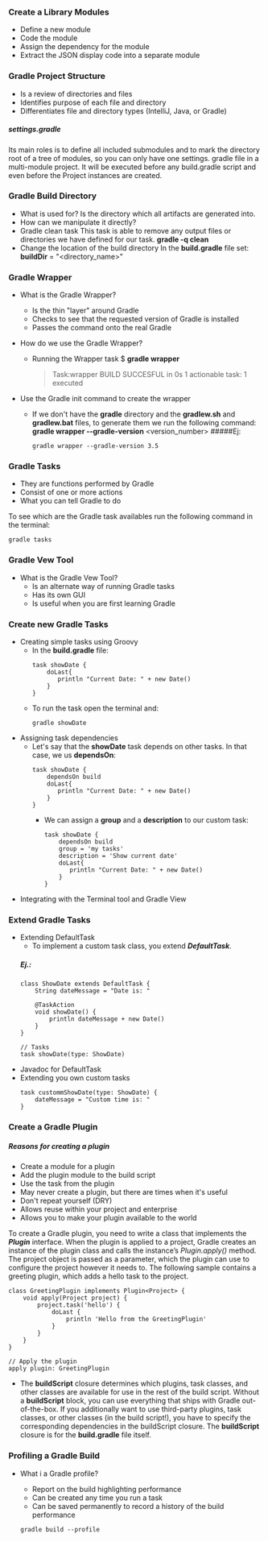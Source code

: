 ### Create a Library Modules
* Define a new module
* Code the module
* Assign the dependency for the module
* Extract the JSON display code into a separate module

### Gradle Project Structure
* Is a review of directories and files
* Identifies purpose of each file and directory
* Differentiates file and directory types (IntelliJ, Java, or Gradle)

##### settings.gradle
Its main roles is to define all included submodules and to mark the directory root of a tree of modules, so you can only have one settings. gradle file in a multi-module project.
It will be executed before any build.gradle script and even before the Project instances are created.

### Gradle Build Directory
* What is used for?
  Is the directory which all artifacts are generated into.
* How can we manipulate it directly?
* Gradle clean task
  This task is able to remove any output files or directories we have defined for our task.
  **gradle -q clean**
* Change the location of the build directory
  In the **build.gradle** file set:
  **buildDir** = "<directory_name>"
  
### Gradle Wrapper
* What is the Gradle Wrapper?
  * Is the thin "layer" around Gradle
  * Checks to see that the requested version of Gradle is installed
  * Passes the command onto the real Gradle
* How do we use the Gradle Wrapper?
  * Running the Wrapper task
    $ **gradle wrapper**
    > Task:wrapper
    BUILD SUCCESFUL in 0s
    1 actionable task: 1 executed  
 
* Use the Gradle init command to create the wrapper
  * If we don't have the **gradle** directory and the **gradlew.sh** and **gradlew.bat** files, to generate them we run the following command:
    **gradle wrapper --gradle-version** <version_number>
    #####Ej:
    ```
    gradle wrapper --gradle-version 3.5 
    ```
### Gradle Tasks
* They are functions performed by Gradle
* Consist of one or more actions
* What you can tell Gradle to do

To see which are the Gradle task availables run the following command in the terminal:
``` 
gradle tasks
```

### Gradle Vew Tool
* What is the Gradle Vew Tool?
  * Is an alternate way of running Gradle tasks
  * Has its own GUI
  * Is useful when you are first learning Gradle
  
### Create new Gradle Tasks
* Creating simple tasks using Groovy
  * In the **build.gradle** file:
    ``` 
    task showDate {
        doLast{
           println "Current Date: " + new Date() 
        }
    }
    ```
  * To run the task open the terminal and:
    ``` 
    gradle showDate
    ```  
* Assigning task dependencies
  * Let's say that the **showDate** task depends on other tasks. In that case, we us **dependsOn**:
    ``` 
    task showDate {
        dependsOn build
        doLast{
           println "Current Date: " + new Date() 
        }
    }
    ```  
    * We can assign a **group** and a **description** to our custom task:
        ``` 
        task showDate {
            dependsOn build
            group = 'my tasks'
            description = 'Show current date'
            doLast{
               println "Current Date: " + new Date() 
            }
        }
        ```    
* Integrating with the Terminal tool and Gradle View

### Extend Gradle Tasks
* Extending DefaultTask
  * To implement a custom task class, you extend ***DefaultTask***.
  ##### Ej.:
  ``` 
  class ShowDate extends DefaultTask {
      String dateMessage = "Date is: "
  
      @TaskAction
      void showDate() {
          println dateMessage + new Date()
      }
  }
  
  // Tasks
  task showDate(type: ShowDate)
  ```
* Javadoc for DefaultTask
* Extending you own custom tasks
  ``` 
  task custommShowDate(type: ShowDate) {
      dateMessage = "Custom time is: "
  }
  ```
  
### Create a Gradle Plugin
##### Reasons for creating a plugin
* Create a module for a plugin
* Add the plugin module to the build script
* Use the task from the plugin
* May never create a plugin, but there are times when it's useful
* Don't repeat yourself (DRY)
* Allows reuse within your project and enterprise
* Allows you to make your plugin available to the world

To create a Gradle plugin, you need to write a class that implements the ***Plugin*** interface. 
When the plugin is applied to a project, Gradle creates an instance of the plugin class and calls the instance’s *Plugin.apply()* method. 
The project object is passed as a parameter, which the plugin can use to configure the project however it needs to. 
The following sample contains a greeting plugin, which adds a hello task to the project.

``` 
class GreetingPlugin implements Plugin<Project> {
    void apply(Project project) {
        project.task('hello') {
            doLast {
                println 'Hello from the GreetingPlugin'
            }
        }
    }
}

// Apply the plugin
apply plugin: GreetingPlugin
```
* The **buildScript** closure determines which plugins, task classes, and other classes are available for use in the rest of the build script. 
  Without a **buildScript** block, you can use everything that ships with Gradle out-of-the-box. If you additionally want to use third-party plugins, 
  task classes, or other classes (in the build script!), you have to specify the corresponding dependencies in the buildScript closure.
  The **buildScript** closure is for the **build.gradle** file itself.
  
### Profiling a Gradle Build
* What i a Gradle profile?
  * Report on the build highlighting performance
  * Can be created any time you run a task
  * Can be saved permanently to record a history of the build performance

  ``` 
  gradle build --profile
  ```